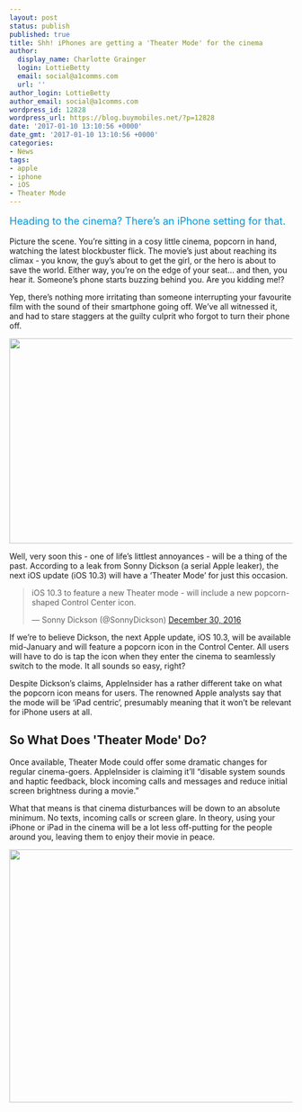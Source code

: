 ```yaml
---
layout: post
status: publish
published: true
title: Shh! iPhones are getting a 'Theater Mode' for the cinema
author:
  display_name: Charlotte Grainger
  login: LottieBetty
  email: social@a1comms.com
  url: ''
author_login: LottieBetty
author_email: social@a1comms.com
wordpress_id: 12828
wordpress_url: https://blog.buymobiles.net/?p=12828
date: '2017-01-10 13:10:56 +0000'
date_gmt: '2017-01-10 13:10:56 +0000'
categories:
- News
tags:
- apple
- iphone
- iOS
- Theater Mode
---
```

<p><span class="postStandFirst" style="color: #0896d5; line-height: 26px; font-size: 18px;">Heading to the cinema? There&rsquo;s an iPhone setting for that.</span></p>
<p>Picture the scene. You&rsquo;re sitting in a cosy little cinema, popcorn in hand, watching the latest blockbuster flick. The movie&rsquo;s just about reaching its climax - you know, the guy&rsquo;s about to get the girl, or the hero is about to save the world. Either way, you&rsquo;re on the edge of your seat&hellip; and then, you hear it. Someone&rsquo;s phone starts buzzing behind you. Are you kidding me!?</p>
<p>Yep, there&rsquo;s nothing more irritating than someone interrupting your favourite film with the sound of their smartphone going off. We&rsquo;ve all witnessed it, and had to stare staggers at the guilty culprit who forgot to turn their phone off.</p>
<p><img class="aligncenter wp-image-12829" src="https://a1comms-blog-buymobiles.storage.googleapis.com/2017/01/Jim-Carrey-Ace-Ventura-staring.gif" width="600" height="365" /></p>
<p>Well, very soon this - one of life&rsquo;s littlest annoyances - will be a thing of the past. According to a leak from Sonny Dickson (a serial Apple leaker), the next iOS update (iOS 10.3) will have a &lsquo;Theater Mode&rsquo; for just this occasion.</p>
<blockquote class="twitter-tweet" data-lang="en">
<p dir="ltr" lang="en">iOS 10.3 to feature a new Theater mode - will include a new popcorn-shaped Control Center icon.</p>
<p>&mdash; Sonny Dickson (@SonnyDickson) <a href="https://twitter.com/SonnyDickson/status/814931454828412929">December 30, 2016</a></p></blockquote>
<p><script async src="//platform.twitter.com/widgets.js" charset="utf-8"></script></p>
<p>If we&rsquo;re to believe Dickson, the next Apple update, iOS 10.3, will be available mid-January and will feature a popcorn icon in the Control Center. All users will have to do is tap the icon when they enter the cinema to seamlessly switch to the mode. It all sounds so easy, right?</p>
<p>Despite Dickson&rsquo;s claims, AppleInsider has a rather different take on what the popcorn icon means for users. The renowned Apple analysts say that the mode will be &lsquo;iPad centric&rsquo;, presumably meaning that it won&rsquo;t be relevant for iPhone users at all.</p>
<h2>So What Does 'Theater Mode' Do?</h2>
<p>Once available, Theater Mode could offer some dramatic changes for regular cinema-goers. AppleInsider is claiming it&rsquo;ll &ldquo;disable system sounds and haptic feedback, block incoming calls and messages and reduce initial screen brightness during a movie.&rdquo;</p>
<p>What that means is that cinema disturbances will be down to an absolute minimum. No texts, incoming calls or screen glare. In theory, using your iPhone or iPad in the cinema will be a lot less off-putting for the people around you, leaving them to enjoy their movie in peace.</p>
<p><img class="aligncenter wp-image-12831" src="https://a1comms-blog-buymobiles.storage.googleapis.com/2017/01/MJ-popcorn.gif" width="600" height="450" /></p>
